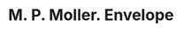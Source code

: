 ---
doi: 10.7916/D8J11FDG
date_other: '1913'
date_other_textual: '1913'
form: printed ephemera
genre:
- Envelopes
name:
- M. P. Moller
object_in_context_url: https://biggert.cul.columbia.edu/items/view/ave_biggert_01774
subject_hierarchical_geographic:
- Hagerstown, Maryland, United States
subject_name:
- M. P. Moller
title: M. P. Moller. Envelope
sort_title: M. P. Moller. Envelope
call_number: ave_biggert_01774
coordinates:
- 39.64277777777778,-77.72
pid: ave_biggert_01774
identifiers: ave_biggert_01774
canvas_id: ldpd:397032
permalink: "/items/ave_biggert_01774/"
layout: iiif-image-page
---